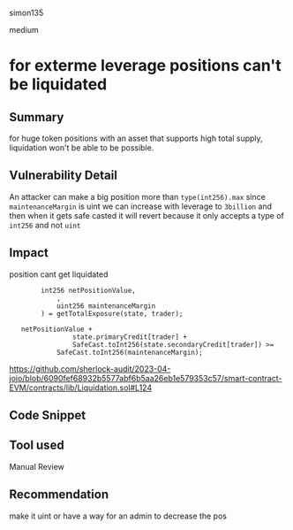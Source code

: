 simon135

medium

# for exterme leverage positions can't be liquidated

## Summary
for huge token positions with an asset that supports high total supply, liquidation won't be able to be possible.
## Vulnerability Detail
An attacker can make a big position more than `type(int256).max` since `maintenanceMargin` is uint  we can increase with leverage to `3billion` and  then when it gets safe casted  it will revert because it  only  accepts a type of `int256` and not `uint`
## Impact
position cant get liquidated 
```solidity
        int256 netPositionValue,
            ,
            uint256 maintenanceMargin
        ) = getTotalExposure(state, trader);
```
```solidity
   netPositionValue +
                state.primaryCredit[trader] +
                SafeCast.toInt256(state.secondaryCredit[trader]) >=
            SafeCast.toInt256(maintenanceMargin);
```
https://github.com/sherlock-audit/2023-04-jojo/blob/6090fef68932b5577abf6b5aa26eb1e579353c57/smart-contract-EVM/contracts/lib/Liquidation.sol#L124
## Code Snippet

## Tool used

Manual Review

## Recommendation
make it uint or have a way for an admin to decrease the pos 